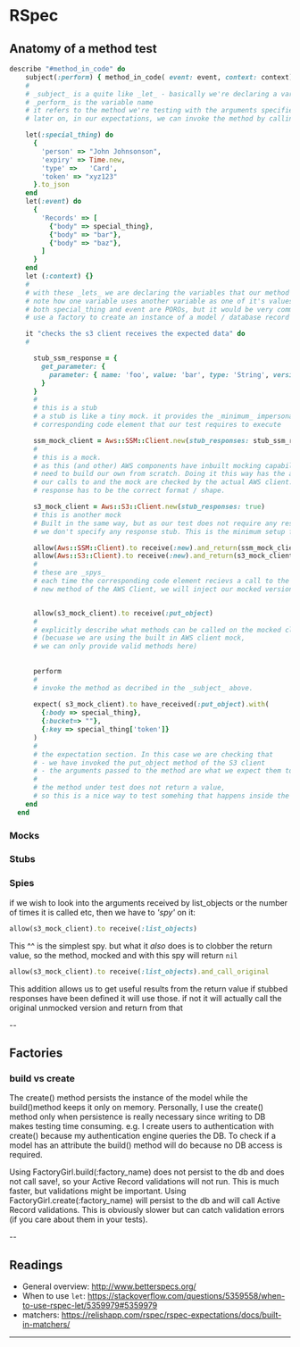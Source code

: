 
# RSpec

## Anatomy of a method test
```ruby
describe "#method_in_code" do
    subject(:perform) { method_in_code( event: event, context: context) } 
    #
    # _subject_ is a quite like _let_ - basically we're declaring a variable
    # _perform_ is the variable name
    # it refers to the method we're testing with the arguments specified
    # later on, in our expectations, we can invoke the method by calling _perform_

    let(:special_thing) do
      {
        'person' => "John Johnsonson",
        'expiry' => Time.new,
        'type' =>   'Card',
        'token' => "xyz123"
      }.to_json
    end
    let(:event) do
      {
        'Records' => [
          {"body" => special_thing}, 
          {"body" => "bar"}, 
          {"body" => "baz"}, 
        ]
      }
    end
    let (:context) {}
    #
    # with these _lets_ we are declaring the variables that our method requires as arguments
    # note how one variable uses another variable as one of it's values
    # both special_thing and event are POROs, but it would be very common to 
    # use a factory to create an instance of a model / database record using _let_

    it "checks the s3 client receives the expected data" do
    # 

      stub_ssm_response = { 
        get_parameter: {
          parameter: { name: 'foo', value: 'bar', type: 'String', version: 1 }
        }
      }
      # 
      # this is a stub
      # a stub is like a tiny mock. it provides the _minimum_ impersonation of the actual
      # corresponding code element that our test requires to execute

      ssm_mock_client = Aws::SSM::Client.new(stub_responses: stub_ssm_response )
      # 
      # this is a mock.
      # as this (and other) AWS components have inbuilt mocking capabilities we don't
      # need to build our own from scratch. Doing it this way has the advantage of checking
      # our calls to and the mock are checked by the actual AWS client. Also our stubbed
      # response has to be the correct format / shape.

      s3_mock_client = Aws::S3::Client.new(stub_responses: true)
      # this is another mock
      # Built in the same way, but as our test does not require any response from this client
      # we don't specify any response stub. This is the minimum setup for AWS mock client

      allow(Aws::SSM::Client).to receive(:new).and_return(ssm_mock_client)
      allow(Aws::S3::Client).to receive(:new).and_return(s3_mock_client)
      # 
      # these are _spys_
      # each time the corresponding code element recievs a call to the
      # new method of the AWS Client, we will inject our mocked version into the test


      allow(s3_mock_client).to receive(:put_object)
      # 
      # explicitly describe what methods can be called on the mocked client
      # (becuase we are using the built in AWS client mock, 
      # we can only provide valid methods here)
      
      
      perform
      # 
      # invoke the method as decribed in the _subject_ above.
      
      expect( s3_mock_client).to have_received(:put_object).with( 
        {:body => special_thing}, 
        {:bucket=> ""}, 
        {:key => special_thing['token']}
      )
      # 
      # the expectation section. In this case we are checking that 
      # - we have invoked the put_object method of the S3 client
      # - the arguments passed to the method are what we expect them to be
      # 
      # the method under test does not return a value,
      # so this is a nice way to test somehing that happens inside the method
    end
  end
```

### Mocks

### Stubs

### Spies
if we wish to look into the arguments received by list_objects or the number of times it is called etc, then we have to _'spy'_ on it:
```ruby
allow(s3_mock_client).to receive(:list_objects)
```
This ^^ is the simplest spy. but what it _also_ does is to clobber the return value, so the 
method, mocked and with this spy will return `nil`
```ruby
allow(s3_mock_client).to receive(:list_objects).and_call_original
```

This addition allows us to get useful results from the return value if stubbed responses have been defined it will use those. if not it will actually call the original unmocked version and return from that

--

## Factories

### build vs create

The create() method persists the instance of the model while the build()method keeps it only on memory.
Personally, I use the create() method only when persistence is really necessary since writing to DB makes testing time consuming.
e.g.
I create users to authentication with create() because my authentication engine queries the DB.
To check if a model has an attribute the build() method will do because no DB access is required.


Using FactoryGirl.build(:factory_name) does not persist to the db and does not call save!, so your Active Record validations will not run. This is much faster, but validations might be important.
Using FactoryGirl.create(:factory_name) will persist to the db and will call Active Record validations. This is obviously slower but can catch validation errors (if you care about them in your tests).

--

## Readings
- General overview: http://www.betterspecs.org/
- When to use `let`: https://stackoverflow.com/questions/5359558/when-to-use-rspec-let/5359979#5359979
- matchers: https://relishapp.com/rspec/rspec-expectations/docs/built-in-matchers/

---

